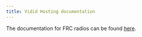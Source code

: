 ```yaml
---
title: Vidid Hosting documentation
---
```


The documentation for FRC radios can be found [here](https://frc-radio.vivid-hosting.net/).
